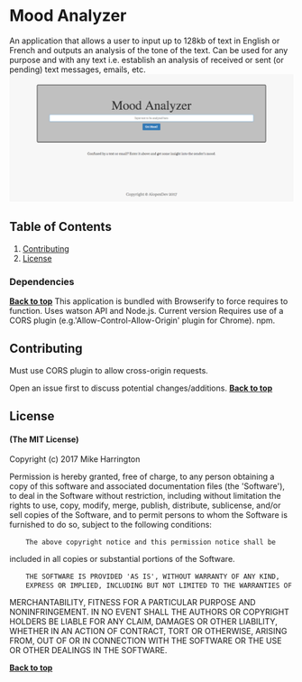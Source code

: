 # Mood Analyzer
An application that allows a user to input up to 128kb of text in English or French and outputs an analysis of the tone of the text. Can be used for any purpose and with any text i.e. establish an analysis of received or sent (or pending) text messages, emails, etc.
![Screenshot of Application](/pics/screenshot1.png)

## Table of Contents

1. [Contributing](#contributing)
1. [License](#license)


### Dependencies
**[Back to top](#table-of-contents)**
This application is bundled with Browserify to force requires to function. Uses watson API and Node.js. Current version Requires use of a CORS plugin (e.g.'Allow-Control-Allow-Origin' plugin for Chrome). npm.

## Contributing
Must use CORS plugin to allow cross-origin requests.

Open an issue first to discuss potential changes/additions.
**[Back to top](#table-of-contents)**

## License

#### (The MIT License)

Copyright (c) 2017 Mike Harrington

Permission is hereby granted, free of charge, to any person obtaining
a copy of this software and associated documentation files (the
'Software'), to deal in the Software without restriction, including
without limitation the rights to use, copy, modify, merge, publish,
        distribute, sublicense, and/or sell copies of the Software, and to
permit persons to whom the Software is furnished to do so, subject to
the following conditions:

        The above copyright notice and this permission notice shall be
included in all copies or substantial portions of the Software.

        THE SOFTWARE IS PROVIDED 'AS IS', WITHOUT WARRANTY OF ANY KIND,
        EXPRESS OR IMPLIED, INCLUDING BUT NOT LIMITED TO THE WARRANTIES OF
MERCHANTABILITY, FITNESS FOR A PARTICULAR PURPOSE AND NONINFRINGEMENT.
        IN NO EVENT SHALL THE AUTHORS OR COPYRIGHT HOLDERS BE LIABLE FOR ANY
CLAIM, DAMAGES OR OTHER LIABILITY, WHETHER IN AN ACTION OF CONTRACT,
        TORT OR OTHERWISE, ARISING FROM, OUT OF OR IN CONNECTION WITH THE
SOFTWARE OR THE USE OR OTHER DEALINGS IN THE SOFTWARE.

**[Back to top](#table-of-contents)**
